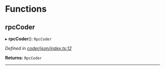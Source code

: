 

# Functions

<a id="rpccoder"></a>

##  rpcCoder

▸ **rpcCoder**(): `RpcCoder`

*Defined in [coder/json/index.ts:12](https://github.com/polkadot-js/api/blob/38e3f8c/packages/rpc-provider/src/coder/json/index.ts#L12)*

**Returns:** `RpcCoder`

___

